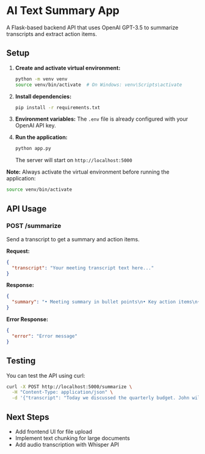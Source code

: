 # AI Text Summary App

A Flask-based backend API that uses OpenAI GPT-3.5 to summarize transcripts and extract action items.

## Setup

1. **Create and activate virtual environment:**
   ```bash
   python -m venv venv
   source venv/bin/activate  # On Windows: venv\Scripts\activate
   ```

2. **Install dependencies:**
   ```bash
   pip install -r requirements.txt
   ```

3. **Environment variables:**
   The `.env` file is already configured with your OpenAI API key.

4. **Run the application:**
   ```bash
   python app.py
   ```

   The server will start on `http://localhost:5000`

**Note:** Always activate the virtual environment before running the application:
```bash
source venv/bin/activate
```

## API Usage

### POST /summarize

Send a transcript to get a summary and action items.

**Request:**
```json
{
  "transcript": "Your meeting transcript text here..."
}
```

**Response:**
```json
{
  "summary": "• Meeting summary in bullet points\n• Key action items\n• Important decisions"
}
```

**Error Response:**
```json
{
  "error": "Error message"
}
```

## Testing

You can test the API using curl:

```bash
curl -X POST http://localhost:5000/summarize \
  -H "Content-Type: application/json" \
  -d '{"transcript": "Today we discussed the quarterly budget. John will prepare the financial report by Friday. Sarah will coordinate with the marketing team."}'
```

## Next Steps

- Add frontend UI for file upload
- Implement text chunking for large documents
- Add audio transcription with Whisper API 